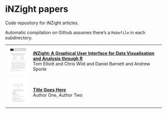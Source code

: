 
# iNZight papers

Code repository for iNZight articles.

Automatic compilation on Github assumes there’s a `Makefile` in each
subdirectory.

<table>

<tr>

<td>

<img src='figure/2021_inzight_jss.png' width='100'>

</td>

<td>

<strong><a href='2021_inzight_jss/index.pdf'>iNZight: A Graphical User
Interface for Data Visualisation and Analysis through
R</a></strong><br>Tom Elliott and Chris Wild and Daniel Barnett and
Andrew Sporle

</td>

</tr>

<tr>

<td>

<img src='figure/202x_democratising-surveys.png' width='100'>

</td>

<td>

<strong><a href='202x_democratising-surveys/index.pdf'>Title Goes
Here</a></strong><br>Author One, Author Two

</td>

</tr>

</table>
